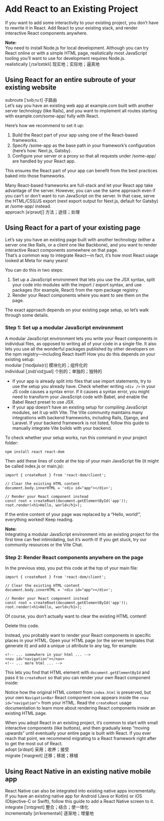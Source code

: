 # Add React to an Existing Project
If you want to add some interactivity to your existing project, you don’t have to rewrite it in React. Add React to your existing stack, and render interactive React components anywhere.

**Note:**\
You need to install Node.js for local development. Although you can try React online or with a simple HTML page, realistically most JavaScript tooling you’ll want to use for development requires Node.js.\
realistically [ˌrɪəˈlɪstɪkli] 现实地；实际地；逼真地

## Using React for an entire subroute of your existing website
subroute [ˈsʌbˌruːt] 子路由\
Let’s say you have an existing web app at example.com built with another server technology (like Rails), and you want to implement all routes starting with example.com/some-app/ fully with React.

Here’s how we recommend to set it up:

1. Build the React part of your app using one of the React-based frameworks.
2. Specify /some-app as the base path in your framework’s configuration (here’s how: Next.js, Gatsby).
3. Configure your server or a proxy so that all requests under /some-app/ are handled by your React app.

This ensures the React part of your app can benefit from the best practices baked into those frameworks.

Many React-based frameworks are full-stack and let your React app take advantage of the server. However, you can use the same approach even if you can’t or don’t want to run JavaScript on the server. In that case, serve the HTML/CSS/JS export (next export output for Next.js, default for Gatsby) at /some-app/ instead.\
approach [əˈprəʊtʃ] 方法；途径；处理

## Using React for a part of your existing page
Let’s say you have an existing page built with another technology (either a server one like Rails, or a client one like Backbone), and you want to render interactive React components somewhere on that page.\
 That’s a common way to integrate React—in fact, it’s how most React usage looked at Meta for many years!

You can do this in two steps:
1. Set up a JavaScript environment that lets you use the JSX syntax, split your code into modules with the import / export syntax, and use packages (for example, React) from the npm package registry.
2. Render your React components where you want to see them on the page.

The exact approach depends on your existing page setup, so let’s walk through some details.

### Step 1: Set up a modular JavaScript environment
A modular JavaScript environment lets you write your React components in individual files, as opposed to writing all of your code in a single file. It also lets you use all the wonderful packages published by other developers on the npm registry—including React itself! How you do this depends on your existing setup:\
modular [ˈmɒdjʊlə(r)] 模块化的；组件化的\
individual [ˌɪndɪˈvɪdʒuəl] 个别的；单独的；独特的

- If your app is already split into files that use import statements, try to use the setup you already have. Check whether writing `<div />` in your JS code causes a syntax error. If it causes a syntax error, you might need to transform your JavaScript code with Babel, and enable the Babel React preset to use JSX.
- If your app doesn’t have an existing setup for compiling JavaScript modules, set it up with Vite. The Vite community maintains many integrations with backend frameworks, including Rails, Django, and Laravel. If your backend framework is not listed, follow this guide to manually integrate Vite builds with your backend.

To check whether your setup works, run this command in your project folder:
```
npm install react react-dom
```
Then add these lines of code at the top of your main JavaScript file (it might be called index.js or main.js):
```
import { createRoot } from 'react-dom/client';

// Clear the existing HTML content
document.body.innerHTML = '<div id="app"></div>';

// Render your React component instead
const root = createRoot(document.getElementById('app'));
root.render(<h1>Hello, world</h1>);
```
If the entire content of your page was replaced by a “Hello, world!”, everything worked! Keep reading.

**Note:**\
Integrating a modular JavaScript environment into an existing project for the first time can feel intimidating, but it’s worth it! If you get stuck, try our community resources or the Vite Chat.

### Step 2: Render React components anywhere on the page
In the previous step, you put this code at the top of your main file:
```
import { createRoot } from 'react-dom/client';

// Clear the existing HTML content
document.body.innerHTML = '<div id="app"></div>';

// Render your React component instead
const root = createRoot(document.getElementById('app'));
root.render(<h1>Hello, world</h1>);
```
Of course, you don’t actually want to clear the existing HTML content!

Delete this code.

Instead, you probably want to render your React components in specific places in your HTML. Open your HTML page (or the server templates that generate it) and add a unique `id` attribute to any tag, for example:
```
<!-- ... somewhere in your html ... -->
<nav id="navigation"></nav>
<!-- ... more html ... -->
```
This lets you find that HTML element with `document.getElementById` and pass it to `createRoot` so that you can render your own React component inside:

Notice how the original HTML content from `index.html` is preserved, but your own `NavigationBar` React component now appears inside the `<nav id="navigation">` from your HTML. Read the `createRoot` usage documentation to learn more about rendering React components inside an existing HTML page.

When you adopt React in an existing project, it’s common to start with small interactive components (like buttons), and then gradually keep “moving upwards” until eventually your entire page is built with React. If you ever reach that point, we recommend migrating to a React framework right after to get the most out of React.\
adopt [əˈdɒpt] 采用；收养；接受\
migrate [ˈmaɪɡreɪt] 迁移；移居；移植

## Using React Native in an existing native mobile app
React Native can also be integrated into existing native apps incrementally. If you have an existing native app for Android (Java or Kotlin) or iOS (Objective-C or Swift), follow this guide to add a React Native screen to it.\
integrate [ˈɪntɪɡreɪt] 整合；结合；使一体化\
incrementally [ɪnˈkrementəli] 逐渐地；增量地
